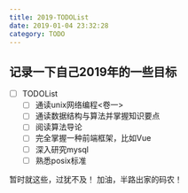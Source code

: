 ```yaml
---
title: 2019-TODOList
date: 2019-01-04 23:32:28
category: TODO
---
```

<!-- more -->
## 记录一下自己2019年的一些目标
- [ ] TODOList 
    - [ ] 通读unix网络编程<卷一>
    - [ ] 通读数据结构与算法并掌握知识要点
    - [ ] 阅读算法导论
    - [ ] 完全掌握一种前端框架，比如Vue
    - [ ] 深入研究mysql
    - [ ] 熟悉posix标准

暂时就这些，过犹不及！
加油，半路出家的码农！
